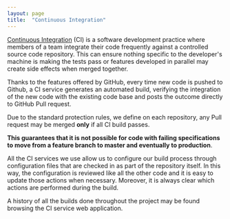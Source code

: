 ```yaml
---
layout: page
title:  "Continuous Integration"
---
```


[Continuous Integration](http://martinfowler.com/articles/continuousIntegration.html) (CI) is a software development practice where members of a team integrate their code frequently against a controlled source code repository. This can ensure nothing specific to the developer's machine is making the tests pass or features developed in parallel may create side effects when merged together.

Thanks to the features offered by GitHub, every time new code is pushed to Github, a CI service generates an automated build, verifying the integration of the new code with the existing code base and posts the outcome directly to GitHub Pull request.

Due to the standard protection rules, we define on each repository, any Pull request may be merged **only** if all CI build passes.

**This guarantees that it is not possible for code with failing specifications to move from a feature branch to master and eventually to production**.

All the CI services we use allow us to configure our build process through configuration files that are checked in as part of the repository itself. In this way, the configuration is reviewed like all the other code and it is easy to update those actions when necessary. Moreover, it is always clear which actions are performed during the build.

A history of all the builds done throughout the project may be found browsing the CI service web application.
